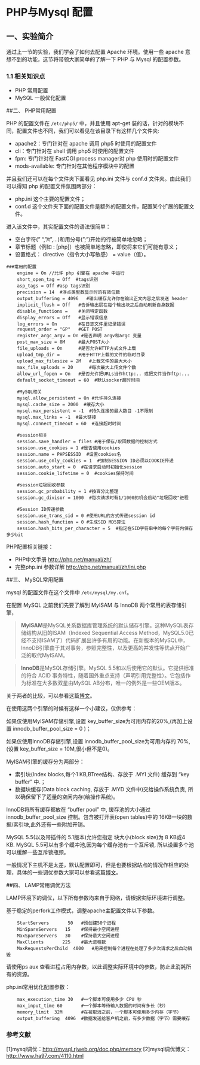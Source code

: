 # PHP与Mysql 配置

## 一、实验简介

通过上一节的实验，我们学会了如何去配置 Apache 环境。使用一些 apache 意想不到的功能，这节将带领大家简单的了解一下 PHP 与 Mysql 的配置参数。

### 1.1 相关知识点

- PHP 常用配置
- MySQL 一般优化配置

##二、 PHP常用配置

PHP 的配置文件在 `/etc/php5/` 中，并且使用 apt-get 装的话，针对的模块不同，配置文件也不同，我们可以看见在该目录下有这样几个文件夹:

- apache2：专门针对在 apache 调用 php5 时使用的配置文件
- cli：专门针对在 shell 调用 php5 时使用的配置文件
- fpm: 专门针对在 FastCGI process manager对 php 使用时的配置文件
- mods-available: 专门针对在其他程序模块中的配置

并且我们还可以在每个文件夹下面看见 php.ini 文件与 conf.d 文件夹。由此我们可以得知 php 的配置文件氛围两部分：

- php.ini 这个主要的配置文件；
- conf.d 这个文件夹下面的配置文件是额外的配置文件，配置某个扩展的配置文件。

进入该文件中，其实配置文件的语法很简单：

- 空白字符(” “,”/t”,…)和用分号(”;”)开始的行被简单地忽略；
- 章节标题（例如 : [php]）也被简单地忽略，即使将来它们可能有意义；
- 设置格式： directive（指令大小写敏感） = value（值）。

```
###常用的配置
    engine = On //允许 php 引擎在 apache 中运行
    short_open_tag = Off  #tags识别
    asp_tags = Off #asp tags识别
    precision = 14  #浮点类型数显示时的有效位数
    output_buffering = 4096   #输出缓存允许你在输出正文内容之后发送 header
    implicit_flush = Off   #告诉输出层在每个输出块之后自动刷新自身数据
    disable_functions =    #关闭特定函数
    display_errors = Off   #显示错误信息
    log_errors = On        #在日志文件里记录错误
    request_order = "GP"   #GET POST
    register_argc_argv = On #是否声明 argv和argc 变量
    post_max_size = 8M     #最大POST大小
    file_uploads = On      #是否允许HTTP方式文件上载 
	upload_tmp_dir =       #用于HTTP上载的文件的临时目录
	upload_max_filesize = 2M   #上载文件的最大大小
	max_file_uploads = 20      #每次最大上传文件个数
	allow_url_fopen = On   #是否允许把URLs当作http:.. 或把文件当作ftp:...
	default_socket_timeout = 60  #默认socker超时时间

	#MySQL相关
    mysql.allow_persistent = On #允许持久连接
    mysql.cache_size = 2000  #缓存大小
    mysql.max_persistent = -1  #持久连接的最大数目 -1不限制
    mysql.max_links = -1  #最大链接 
    mysql.connect_timeout = 60  #连接超时时间

	#session相关
	session.save_handler = files #用于保存/取回数据的控制方式
	session.use_cookies = 1 #是否使用cookies
	session.name = PHPSESSID  #设置cookies名
	session.use_only_cookies = 1  #强制SESSION ID必须以COOKIE传递
	session.auto_start = 0  #在请求启动时初始化session 
	session.cookie_lifetime = 0  #cookies保持时间
	
	#session垃圾回收参数
	session.gc_probability = 1 #按百分比整理
	session.gc_divisor = 1000  #每次请求时有1/1000的机会启动"垃圾回收"进程
	
	#Session ID传递参数
	session.use_trans_sid = 0 #使用URL的方式传递session id
	session.hash_function = 0 #生成SID MD5算法
	session.hash_bits_per_character = 5  #指定在SID字符串中的每个字符内保存多少bit
```

PHP配置相关链接：

 - PHP中文手册  http://php.net/manual/zh/
 - 完整php.ini 参数详解   http://php.net/manual/zh/ini.php

##三、 MySQL常用配置

mysql 的配置文件在这个文件中 `/etc/mysql/my.cnf`。

在配置 MySQL 之前我们先要了解到 MyISAM 与 InnoDB 两个常用的表存储引擎，

> **MyISAM**是MySQL关系数据库管理系统的默认储存引擎。这种MySQL表存储结构从旧的ISAM（Indexed Sequential Access Method，MySQL5.0已经不支持ISAM了）代码扩展出许多有用的功能。在新版本的MySQL中，InnoDB引擎由于其对事务，参照完整性，以及更高的并发性等优点开始广泛的取代MyISAM。

> **InnoDB**是MySQL存储引擎。MySQL 5.5和以后使用它的默认。它提供标准的符合 ACID 事务特性，随着国外重点支持（声明引用完整性）。它包括作为标准在大多数双星由MySQL AB分布，唯一的例外是一些OEM版本。

关于两者的比较，可以参看这篇[博文](http://www.ha97.com/4197.html)。

在使用这两个引擎的时候有这样一个小建议，仅供参考：

如果仅使用MyISAM存储引擎,设置 key_buffer_size为可用内存的20%,(再加上设置 innodb_buffer_pool_size = 0 )；

如果仅使用InnoDB存储引擎,设置 innodb_buffer_pool_size为可用内存的 70%, (设置 key_buffer_size = 10M,很小但不是0)。

MyISAM引擎的缓存分为两部分：

- 索引块(Index blocks,每个1 KB,BTree结构、存放于 .MYI 文件) 缓存到 “key buffer” 中.；
- 数据块缓存(Data block caching, 存放于 .MYD 文件中)交给操作系统负责, 所以确保留下了适量的空闲内存(给操作系统)。

InnoDB将所有缓存都放在 “buffer pool” 中, 缓存池的大小通过 innodb_buffer_pool_size 控制。包含被打开表(open tables)中的 16KB一块的数据/索引块,此外还有一些附加开销。

MySQL 5.5(以及带插件的 5.1版本)允许您指定 块大小(block size)为 8 KB或4 KB. MySQL 5.5可以有多个缓冲池,因为每个缓存池有一个互斥锁, 所以设置多个池可以缓解一些互斥锁瓶颈。

一般情况下主机不是太差，默认配置即可，但是也要根据站点的情况作相应的处理，具体的一些调优参数大家可以参看这篇[博文](http://www.ha97.com/4110.html)。

##四、 LAMP常用调优方法

LAMP环境下的调优，以下所有参数均来自于网络，请根据实际环境进行调整。

基于稳定的perfork工作模式，调整apache主配置文件以下参数。

```
    StartServers       50   #预创建50个进程
    MinSpareServers   15    #保持最小空闲进程
    MaxSpareServers   30    #保持最大空闲进程
    MaxClients       225    #最大进程数
    MaxRequestsPerChild  4000   #用来控制每个进程在处理了多少次请求之后自动销毁
```

请使用ps aux 查看进程占用内存数，以此调整实际环境中的参数，防止此消耗所有的资源。

php.ini常用优化配置参数：

```
    max_execution_time 30   #一个脚本可使用多少 CPU 秒
    max_input_time 60       #一个脚本等待输入数据的时间有多长（秒）
    memory_limit  32M       #在被取消之前，一个脚本可使用多少内存（字节）
    output_buffering  4096  #数据发送给客户机之前，有多少数据（字节）需要缓存
```

### 参考文献

[1]mysql调优：<http://mysql.rjweb.org/doc.php/memory>
[2]mysql调优博文：<http://www.ha97.com/4110.html>